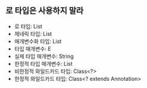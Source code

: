 ## 로 타입은 사용하지 말라

- 로 타입: List
- 제네릭 타입: List<E>
- 매개변수화 타입: List<String>
- 타입 매개변수: E
- 실제 타입 매개변수: String
- 한정적 타입 매개변수: List<E extends Number>
- 비한정적 와일드카드 타입: Class<?>
- 한정적 와일드카드 타입: Class<? extends Annotation>